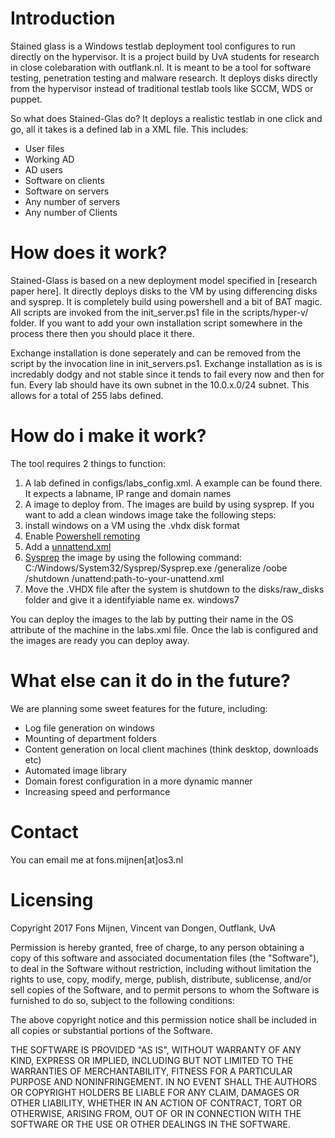 # Introduction
Stained glass is a Windows testlab deployment tool configures to run directly on the hypervisor. It is a project build by UvA students for research in close colebaration with outflank.nl. It is meant to be a tool for software testing, penetration testing and malware research. It deploys disks directly from the hypervisor instead of traditional testlab tools like SCCM, WDS or puppet. 

So what does Stained-Glas do? It deploys a realistic testlab in one click and go, all it takes is a defined lab in a XML file. This includes:
  * User files
  * Working AD
  * AD users
  * Software on clients
  * Software on servers
  * Any number of servers
  * Any number of Clients

# How does it work?

Stained-Glass is based on a new deployment model specified in [research paper here]. It directly deploys disks to the VM by using differencing disks and sysprep. It is completely build using powershell and a bit of BAT magic. All scripts are invoked from the init_server.ps1 file in the scripts/hyper-v/ folder. If you want to add your own installation script somewhere in the process there then you should place it there.

Exchange installation is done seperately and can be removed from the script by the invocation line in init_servers.ps1. Exchange installation as is is incredably dodgy and not stable since it tends to fail every now and then for fun. Every lab should have its own subnet in the 10.0.x.0/24 subnet. This allows for a total of 255 labs defined. 
  

# How do i make it work?

The tool requires 2 things to function:

1. A lab defined in configs/labs_config.xml. A example can be found there. It expects a labname, IP range and domain names
2. A image to deploy from. The images are build by using sysprep. If you want to add a clean windows image take the following steps:
  1. install windows on a VM using the .vhdx disk format
  2. Enable [Powershell remoting](https://msdn.microsoft.com/en-us/powershell/reference/4.0/microsoft.powershell.core/enable-psremoting)
  3. Add a [unnattend.xml](https://technet.microsoft.com/en-us/library/c026170e-40ef-4191-98dd-0b9835bfa580)
  4. [Sysprep](https://technet.microsoft.com/en-us/library/cc721940(v=ws.10).aspx) the image by using the following command: C:/Windows/System32/Sysprep/Sysprep.exe /generalize /oobe /shutdown /unattend:path-to-your-unattend.xml
  5. Move the .VHDX file after the system is shutdown to the disks/raw_disks folder and give it a identifyiable name ex. windows7
 
 You can deploy the images to the lab by putting their name in the OS attribute of the machine in the labs.xml file. Once the lab is configured and the images are ready you can deploy away.

# What else can it do in the future?

We are planning some sweet features for the future, including:

  * Log file generation on windows
  * Mounting of department folders
  * Content generation on local client machines (think desktop, downloads etc)
  * Automated image library
  * Domain forest configuration in a more dynamic manner
  * Increasing speed and performance

# Contact

You can email me at fons.mijnen[at]os3.nl

# Licensing

Copyright 2017 Fons Mijnen, Vincent van Dongen, Outflank, UvA

Permission is hereby granted, free of charge, to any person obtaining a copy of this software and associated documentation files (the "Software"), to deal in the Software without restriction, including without limitation the rights to use, copy, modify, merge, publish, distribute, sublicense, and/or sell copies of the Software, and to permit persons to whom the Software is furnished to do so, subject to the following conditions:

The above copyright notice and this permission notice shall be included in all copies or substantial portions of the Software.

THE SOFTWARE IS PROVIDED "AS IS", WITHOUT WARRANTY OF ANY KIND, EXPRESS OR IMPLIED, INCLUDING BUT NOT LIMITED TO THE WARRANTIES OF MERCHANTABILITY, FITNESS FOR A PARTICULAR PURPOSE AND NONINFRINGEMENT. IN NO EVENT SHALL THE AUTHORS OR COPYRIGHT HOLDERS BE LIABLE FOR ANY CLAIM, DAMAGES OR OTHER LIABILITY, WHETHER IN AN ACTION OF CONTRACT, TORT OR OTHERWISE, ARISING FROM, OUT OF OR IN CONNECTION WITH THE SOFTWARE OR THE USE OR OTHER DEALINGS IN THE SOFTWARE.

